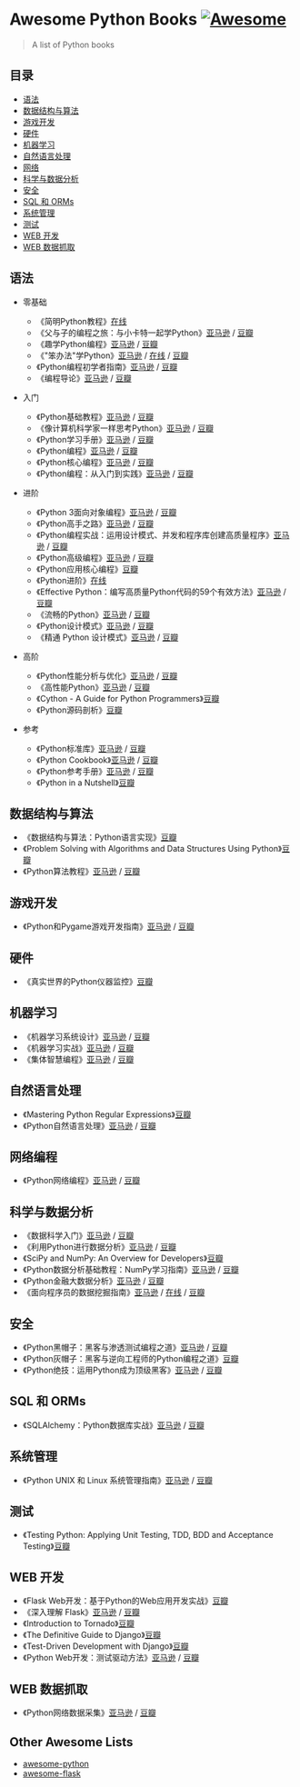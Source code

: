 # Awesome Python Books [![Awesome](https://cdn.rawgit.com/sindresorhus/awesome/d7305f38d29fed78fa85652e3a63e154dd8e8829/media/badge.svg)](https://github.com/sindresorhus/awesome)

> A list of Python books

## 目录
- [语法](#语法)
- [数据结构与算法](#数据结构与算法)
- [游戏开发](#游戏开发)
- [硬件](#硬件)
- [机器学习](#机器学习)
- [自然语言处理](#自然语言处理)
- [网络](#网络)
- [科学与数据分析](#科学与数据分析)
- [安全](#安全)
- [SQL 和 ORMs](#SQL-和-ORMs)
- [系统管理](#系统管理)
- [测试](#测试)
- [WEB 开发](#WEB-开发)
- [WEB 数据抓取](#WEB-数据抓取)

## 语法
- 零基础
    - 《简明Python教程》[在线](http://wiki.jikexueyuan.com/project/simple-python-course/)
    - 《父与子的编程之旅：与小卡特一起学Python》[亚马逊](https://www.amazon.cn/dp/B00PG0MMLO) / [豆瓣](https://book.douban.com/subject/26005639/)
    - 《趣学Python编程》[亚马逊](https://www.amazon.cn/dp/B00IM56I5Q) / [豆瓣](https://book.douban.com/subject/25837145/)
    - 《"笨办法"学Python》[亚马逊](https://www.amazon.cn/dp/B00P6OJ0TC) / [在线](https://flyouting.gitbooks.io/learn-python-the-hard-way-cn/content/) / [豆瓣](https://book.douban.com/subject/26264642/)
    - 《Python编程初学者指南》[亚马逊](https://www.amazon.cn/dp/B00OZVSJAS/) / [豆瓣](https://book.douban.com/subject/26287445/)
    - 《编程导论》[亚马逊](https://www.amazon.cn/dp/B00W34DZ1M) / [豆瓣](https://book.douban.com/subject/26368668/)

- 入门
    - 《Python基础教程》[亚马逊](https://www.amazon.cn/dp/B00KAFX65Q) / [豆瓣](https://book.douban.com/subject/25880388/)
    - 《像计算机科学家一样思考Python》[亚马逊](https://www.amazon.cn/dp/B01ION3W54/) / [豆瓣](https://book.douban.com/subject/26870407/)
    - 《Python学习手册》[亚马逊](https://www.amazon.cn/dp/B004TUJ7A6) / [豆瓣](https://book.douban.com/subject/6049132/)
    - 《Python编程》[亚马逊](https://www.amazon.cn/dp/B00R3UI2NC) / [豆瓣](https://book.douban.com/subject/26314833/) 
    - 《Python核心编程》[亚马逊](https://www.amazon.cn/dp/B001BKVXOA/) / [豆瓣](https://book.douban.com/subject/3112503/)
    - 《Python编程：从入门到实践》[亚马逊](https://www.amazon.cn/dp/B01ION3VWI/) / [豆瓣](https://book.douban.com/subject/26829016/)

- 进阶
    - 《Python 3面向对象编程》[亚马逊](https://www.amazon.cn/dp/B010MG1S84) / [豆瓣](https://book.douban.com/subject/26468916/)
    - 《Python高手之路》[亚马逊](https://www.amazon.cn/dp/B00X65PEFC) / [豆瓣](https://book.douban.com/subject/26389274/)
    - 《Python编程实战：运用设计模式、并发和程序库创建高质量程序》[亚马逊](https://www.amazon.cn/dp/B00MHDPIJ6) / [豆瓣](https://book.douban.com/subject/25955274/)
    - 《Python高级编程》[亚马逊](https://book.douban.com/subject/4212921/) / [豆瓣](https://book.douban.com/subject/27133480/)
    - 《Python应用核心编程》[豆瓣](https://book.douban.com/subject/26801374/)
    - 《Python进阶》[在线](https://eastlakeside.gitbooks.io/interpy-zh/content/)
    - 《Effective Python：编写高质量Python代码的59个有效方法》[亚马逊](https://www.amazon.cn/dp/B01ASI36QS) / [豆瓣](https://book.douban.com/subject/26709315/)
    - 《流畅的Python》[亚马逊](https://www.amazon.cn/dp/B072HMKKPG) / [豆瓣](https://book.douban.com/subject/27028517/)
    - 《Python设计模式》[亚马逊](https://www.amazon.cn/dp/B073MDN9KZ) / [豆瓣](https://book.douban.com/subject/27091288/)
    - 《精通 Python 设计模式》[亚马逊](https://www.amazon.cn/dp/B01ION3VW8) / [豆瓣](https://book.douban.com/subject/26829015/)

- 高阶
    - 《Python性能分析与优化》[亚马逊](https://www.amazon.cn/dp/B01HB0KNCG) / [豆瓣](https://book.douban.com/subject/26819420/)
    - 《高性能Python》[亚马逊](https://www.amazon.cn/dp/B072RBY4M5) / [豆瓣](https://book.douban.com/subject/27064848/)
    - 《Cython - A Guide for Python Programmers》[豆瓣](https://book.douban.com/subject/26250831/)
    - 《Python源码剖析》[豆瓣](https://book.douban.com/subject/3117898/)

- 参考
    - 《Python标准库》[亚马逊](https://book.douban.com/subject/10773324/) / [豆瓣](https://book.douban.com/subject/10773324/)
    - 《Python Cookbook》[亚马逊](https://www.amazon.cn/dp/B00WKR1OKG) / [豆瓣](https://book.douban.com/subject/26381341/)
    - 《Python参考手册》[亚马逊](https://book.douban.com/subject/5401851/) / [豆瓣](https://book.douban.com/subject/5401851/)
    - 《Python in a Nutshell》[豆瓣](https://book.douban.com/subject/1845309/)

## 数据结构与算法
- 《数据结构与算法：Python语言实现》[豆瓣](https://book.douban.com/subject/10607365/)
- 《Problem Solving with Algorithms and Data Structures Using Python》[豆瓣](https://book.douban.com/subject/21325184/)
- 《Python算法教程》[亚马逊](https://www.amazon.cn/dp/B019NB0VCI) / [豆瓣](https://book.douban.com/subject/26699412/)

## 游戏开发
- 《Python和Pygame游戏开发指南》[亚马逊](https://www.amazon.cn/dp/B019IZ6ZWO) / [豆瓣](https://book.douban.com/subject/26702574/)

## 硬件
- 《真实世界的Python仪器监控》[豆瓣](https://book.douban.com/subject/20773481/)

## 机器学习
- 《机器学习系统设计》[亚马逊](https://www.amazon.cn/dp/B00KYXKIDM) / [豆瓣](https://book.douban.com/subject/25899625/)
- 《机器学习实战》[亚马逊](https://www.amazon.cn/dp/B00D747PTK) / [豆瓣](https://book.douban.com/subject/24703171/)
- 《集体智慧编程》[亚马逊](https://www.amazon.cn/dp/B00UI93JD8) / [豆瓣](https://book.douban.com/subject/3288908/)

## 自然语言处理
- 《Mastering Python Regular Expressions》[豆瓣](https://book.douban.com/subject/25910720/)
- 《Python自然语言处理》[亚马逊](https://www.amazon.cn/dp/B00L7IV7C4) / [豆瓣](https://book.douban.com/subject/5336893/)

## 网络编程
- 《Python网络编程》[亚马逊](https://www.amazon.cn/dp/B01LXK2W32) / [豆瓣](https://book.douban.com/subject/26869212/)

## 科学与数据分析
- 《数据科学入门》[亚马逊](https://www.amazon.cn/dp/B01DLBQPQC) / [豆瓣](https://book.douban.com/subject/26741078/)
- 《利用Python进行数据分析》[亚马逊](https://www.amazon.cn/dp/B00GHGZLWS) / [豆瓣](https://book.douban.com/subject/25779298/)
- 《SciPy and NumPy: An Overview for Developers》[豆瓣](https://book.douban.com/subject/10561724/)
- 《Python数据分析基础教程：NumPy学习指南》[亚马逊](https://www.amazon.cn/dp/B00HLA8U86) / [豆瓣](https://book.douban.com/subject/25798462/)
- 《Python金融大数据分析》[亚马逊](https://www.amazon.cn/dp/B0182K8YMA) / [豆瓣](https://book.douban.com/subject/26670241/)
- 《面向程序员的数据挖掘指南》[亚马逊](https://www.amazon.cn/dp/B017QWR6BU) / [在线](http://dataminingguide.books.yourtion.com) / [豆瓣](https://book.douban.com/subject/26652166)

## 安全
- 《Python黑帽子：黑客与渗透测试编程之道》[亚马逊](https://www.amazon.cn/dp/B013KKCLE4) / [豆瓣](https://book.douban.com/subject/26590145/)
- 《Python灰帽子：黑客与逆向工程师的Python编程之道》[豆瓣](https://book.douban.com/subject/6025284/)
- 《Python绝技：运用Python成为顶级黑客》[亚马逊](https://www.amazon.cn/dp/B019ZRGBVU) / [豆瓣](https://book.douban.com/subject/26702570/)

## SQL 和 ORMs
- 《SQLAlchemy：Python数据库实战》[亚马逊](https://www.amazon.cn/dp/B07YF84WV3) / [豆瓣](https://book.douban.com/subject/34784326/)

## 系统管理
- 《Python UNIX 和 Linux 系统管理指南》[亚马逊](https://book.douban.com/subject/4031965/) / [豆瓣](https://book.douban.com/subject/4031965/)

## 测试
- 《Testing Python: Applying Unit Testing, TDD, BDD and Acceptance Testing》[豆瓣](https://book.douban.com/subject/25953479/)

## WEB 开发
- 《Flask Web开发：基于Python的Web应用开发实战》[豆瓣](https://book.douban.com/subject/26274202/)
- 《深入理解 Flask》[亚马逊](https://www.amazon.cn/dp/B01IA9I2I4) / [豆瓣](https://book.douban.com/subject/26838547/)
- 《Introduction to Tornado》[豆瓣](https://book.douban.com/subject/7906788/)
- 《The Definitive Guide to Django》[豆瓣](https://book.douban.com/subject/3617254/)
- 《Test-Driven Development with Django》[豆瓣](https://book.douban.com/subject/26608104/)
- 《Python Web开发：测试驱动方法》[亚马逊](https://www.amazon.cn/dp/B016I9T8SQ) / [豆瓣](https://book.douban.com/subject/26640135/)

## WEB 数据抓取
- 《Python网络数据采集》[亚马逊](https://www.amazon.cn/dp/B01DU8CXJ4) / [豆瓣](https://book.douban.com/subject/26740503/)

## Other Awesome Lists
- [awesome-python](https://github.com/vinta/awesome-python)
- [awesome-flask](https://github.com/humiaozuzu/awesome-flask)
